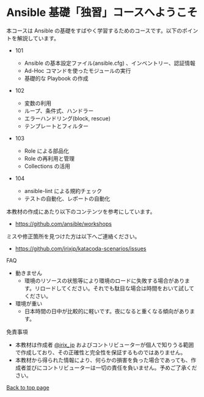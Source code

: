 
# Ansible 基礎「独習」コースへようこそ

本コースは Ansible の基礎をすばやく学習するためのコースです。以下のポイントを解説しています。

- 101
  - Ansible の基本設定ファイル(ansible.cfg) 、インベントリー、認証情報
  - Ad-Hoc コマンドを使ったモジュールの実行
  - 基礎的な Playbook の作成

- 102
  - 変数の利用
  - ループ、条件式、ハンドラー
  - エラーハンドリング(block, rescue)
  - テンプレートとフィルター

- 103
  - Role による部品化
  - Role の再利用と管理
  - Collections の活用

- 104
  - ansible-lint による規約チェック
  - テストの自動化、レポートの自動化

本教材の作成にあたり以下のコンテンツを参考にしています。
- https://github.com/ansible/workshops

ミスや修正箇所を見つけた方は以下へご連絡ください。
- https://github.com/irixjp/katacoda-scenarios/issues

FAQ
- 動きません
  - 環境のリソースの状態等により環境のロードに失敗する場合があります。リロードしてください。それでも駄目な場合は時間をおいて試してください。
- 環境が重い
  - 日本時間の日中が比較的に軽いです。夜になると重くなる傾向があります。

免責事項
- 本教材は作成者 [@irix_jp](https://twitter.com/irix_jp) およびコントリビューターが個人で知りうる範囲で作成しており、その正確性と完全性を保証するものではありません。
- 本教材から得られた情報により、何らかの損害を負った場合であっても、作成者並びにコントリビューターは一切の責任を負いません。予めご了承ください。

[Back to top page](https://www.katacoda.com/irixjp)
